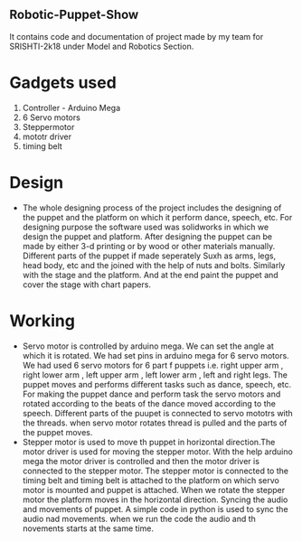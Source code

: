 ## Robotic-Puppet-Show
It contains code and documentation of project made by my team for SRISHTI-2k18 under Model and Robotics Section.

# Gadgets used
1. Controller - Arduino Mega
2. 6 Servo motors
3. Steppermotor
4. mototr driver
5. timing belt

# Design
- The whole designing process of the project includes the designing of the puppet and the platform on which it perform dance, speech, etc. For designing purpose the software used was solidworks in which we design the puppet and platform. After designing the puppet can be made by either 3-d printing or by wood or other materials manually. Different parts of the puppet if made seperately Suxh as arms, legs, head body, etc and the joined with the help of nuts and bolts. Similarly with the stage and the platform. And at the end paint the puppet and cover the stage with chart papers.

# Working
- Servo motor is controlled by arduino mega. We can set the angle at which it is rotated. We had set pins in arduino mega for 6 servo motors. We had used 6 servo motors for 6 part f puppets i.e. right upper arm , right lower arm , left upper arm , left lower arm , left and right legs. The puppet moves and performs different tasks such as dance, speech, etc. For making the puppet dance and perform task the servo motors and rotated according to the beats of the dance moved according to the speech. Different parts of the puupet is connected to servo mototrs with the threads. when servo motor rotates thread is pulled and the parts of the puppet moves. 
- Stepper motor is used to move th puppet in horizontal direction.The motor driver is used for moving the stepper motor. With the help arduino mega the motor driver is controlled and then the motor driver is connected to  the stepper motor. The stepper motor is connected to the timing belt and timing belt is attached to the platform on which servo motor is mounted and puppet is attached. When we rotate the stepper motor the platform moves in the horizontal direction.
Syncing the audio and movements of puppet. A simple code in python is used to sync the audio nad movements. when we run the code the audio and th novements starts at the same time.
